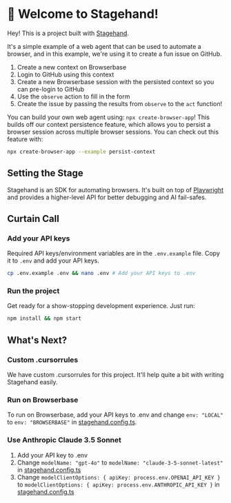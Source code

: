 # 🤘 Welcome to Stagehand!

Hey! This is a project built with [Stagehand](https://github.com/browserbase/stagehand).

It's a simple example of a web agent that can be used to automate a browser, and in this example, we're using it to create a fun issue on GitHub.

1. Create a new context on Browserbase
1. Login to GitHub using this context
1. Create a new Browserbase session with the persisted context so you can pre-login to GitHub
1. Use the `observe` action to fill in the form
1. Create the issue by passing the results from `observe` to the `act` function!

You can build your own web agent using: `npx create-browser-app`! This builds off our context persistence feature, which allows you to persist a browser session across multiple browser sessions. You can check out this feature with:

```bash
npx create-browser-app --example persist-context
```

## Setting the Stage

Stagehand is an SDK for automating browsers. It's built on top of [Playwright](https://playwright.dev/) and provides a higher-level API for better debugging and AI fail-safes.

## Curtain Call

### Add your API keys

Required API keys/environment variables are in the `.env.example` file. Copy it to `.env` and add your API keys.

```bash
cp .env.example .env && nano .env # Add your API keys to .env
```

### Run the project

Get ready for a show-stopping development experience. Just run:

```bash
npm install && npm start
```

## What's Next?

### Custom .cursorrules

We have custom .cursorrules for this project. It'll help quite a bit with writing Stagehand easily.

### Run on Browserbase

To run on Browserbase, add your API keys to .env and change `env: "LOCAL"` to `env: "BROWSERBASE"` in [stagehand.config.ts](stagehand.config.ts).

### Use Anthropic Claude 3.5 Sonnet

1. Add your API key to .env
2. Change `modelName: "gpt-4o"` to `modelName: "claude-3-5-sonnet-latest"` in [stagehand.config.ts](stagehand.config.ts)
3. Change `modelClientOptions: { apiKey: process.env.OPENAI_API_KEY }` to `modelClientOptions: { apiKey: process.env.ANTHROPIC_API_KEY }` in [stagehand.config.ts](stagehand.config.ts)
